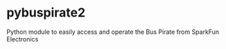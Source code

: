 pybuspirate2
============

Python module to easily access and operate the Bus Pirate from SparkFun Electronics